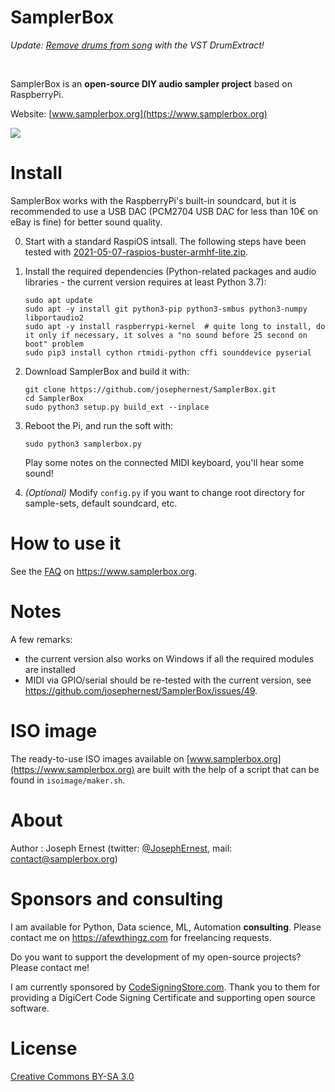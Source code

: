 # SamplerBox

*Update: [Remove drums from song](https://www.yellownoiseaudio.com) with the VST DrumExtract!*

&nbsp;

SamplerBox is an **open-source DIY audio sampler project** based on RaspberryPi.

Website: [www.samplerbox.org](https://www.samplerbox.org)

[![](https://gget.it/flurexml/1.jpg)](https://www.youtube.com/watch?v=yz7GZ8YOjTw)

# Install

SamplerBox works with the RaspberryPi's built-in soundcard, but it is recommended to use a USB DAC (PCM2704 USB DAC for less than 10€ on eBay is fine) for better sound quality.

0. Start with a standard RaspiOS intsall. The following steps have been tested with [2021-05-07-raspios-buster-armhf-lite.zip](https://downloads.raspberrypi.org/raspios_lite_armhf/images/raspios_lite_armhf-2021-05-28/2021-05-07-raspios-buster-armhf-lite.zip).

1. Install the required dependencies (Python-related packages and audio libraries - the current version requires at least Python 3.7):

    ~~~
    sudo apt update
    sudo apt -y install git python3-pip python3-smbus python3-numpy libportaudio2 
    sudo apt -y install raspberrypi-kernel  # quite long to install, do it only if necessary, it solves a "no sound before 25 second on boot" problem
    sudo pip3 install cython rtmidi-python cffi sounddevice pyserial
    ~~~
    
2. Download SamplerBox and build it with:

    ~~~
    git clone https://github.com/josephernest/SamplerBox.git
    cd SamplerBox
    sudo python3 setup.py build_ext --inplace
    ~~~

3. Reboot the Pi, and run the soft with: 
    
    ~~~
    sudo python3 samplerbox.py
    ~~~

    Play some notes on the connected MIDI keyboard, you'll hear some sound!

4. *(Optional)*  Modify `config.py` if you want to change root directory for sample-sets, default soundcard, etc.


# How to use it

See the [FAQ](https://www.samplerbox.org/faq) on https://www.samplerbox.org.

# Notes

A few remarks:

* the current version also works on Windows if all the required modules are installed
* MIDI via GPIO/serial should be re-tested with the current version, see https://github.com/josephernest/SamplerBox/issues/49.

# ISO image

The ready-to-use ISO images available on [www.samplerbox.org](https://www.samplerbox.org) are built with the help of a script that can be found in `isoimage/maker.sh`.

# About

Author : Joseph Ernest (twitter: [@JosephErnest](https:/twitter.com/JosephErnest), mail: [contact@samplerbox.org](mailto:contact@samplerbox.org))

# Sponsors and consulting

I am available for Python, Data science, ML, Automation **consulting**. Please contact me on https://afewthingz.com for freelancing requests.

Do you want to support the development of my open-source projects? Please contact me!

I am currently sponsored by [CodeSigningStore.com](https://codesigningstore.com). Thank you to them for providing a DigiCert Code Signing Certificate and supporting open source software.

# License

[Creative Commons BY-SA 3.0](https://creativecommons.org/licenses/by-sa/3.0/)
